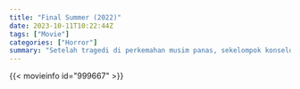 ```yaml
---
title: "Final Summer (2022)"
date: 2023-10-11T10:22:44Z
tags: ["Movie"]
categories: ["Horror"]
summary: "Setelah tragedi di perkemahan musim panas, sekelompok konselor kamp harus berjuang untuk hidup mereka melawan pembunuh bertopeng."
---
```


  <mux-player stream-type="on-demand"
  src="https://kp3d-my.sharepoint.com/personal/ryoo_kp3d_onmicrosoft_com/_layouts/15/download.aspx?share=EfLK0yNVW3lIjm7N0kFNYwEBoogPhevbaJuUHHn-6ulMRQ" metadata-video-title="Final Summer (2022)" prefer-playback="mse" controls>
 
  </mux-player>
  

{{< movieinfo id="999667" >}}

  <script src="https://cdn.jsdelivr.net/npm/@mux/mux-player"></script>
  
   <script type="application/ld+json">
 {
  "@context": "https://schema.org/",
  "@type": "VideoObject",
  "name": "Final Summer (2022)",
  "contentUrl": "https://stream.mux.com/ElteXsRBOUTY00rFRfIGMjSDO3h8xXp4aF7lmI8LqWhQ.m3u8",
  "thumbnailUrl": "https://www.themoviedb.org/t/p/original/gdFZyVv5FegRsWo6Zn3vfYcoiuB.jpg?width=314&fit_mode=preserve&time=25",
  "uploadDate": "2023-10-11T10:22:44Z",
}

</script>
